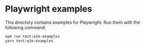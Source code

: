 # Playwright examples

This directory contains examples for Playwright. Run them with the following command:

```sh
npm run test:e2e-examples
yarn test:e2e-examples
```

